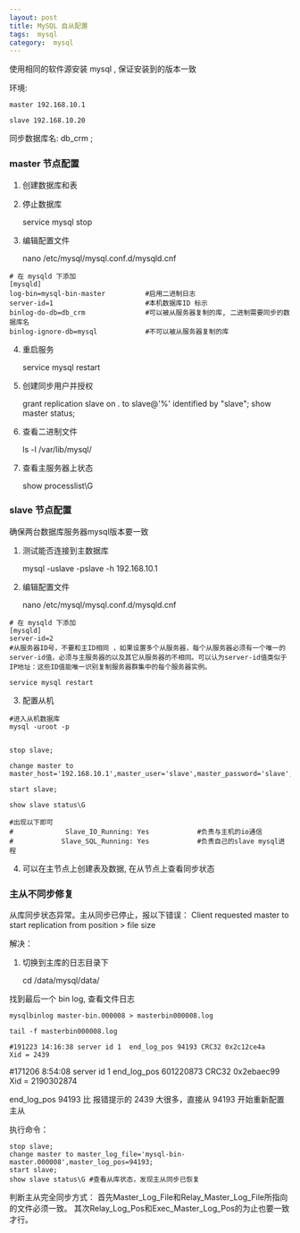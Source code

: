 ```yaml
---
layout: post
title: MySQL 自从配置
tags:  mysql
category:  mysql
---
```


使用相同的软件源安装 mysql , 保证安装到的版本一致

环境: 

    master 192.168.10.1

    slave 192.168.10.20

同步数据库名:  db_crm ;

### master 节点配置

1. 创建数据库和表

2. 停止数据库

    service mysql stop

3. 编辑配置文件

    nano /etc/mysql/mysql.conf.d/mysqld.cnf

```
# 在 mysqld 下添加
[mysqld]
log-bin=mysql-bin-master          #启用二进制日志
server-id=1                       #本机数据库ID 标示
binlog-do-db=db_crm               #可以被从服务器复制的库, 二进制需要同步的数据库名
binlog-ignore-db=mysql            #不可以被从服务器复制的库
```

4. 重启服务

    service mysql restart   

5. 创建同步用户并授权

    grant replication slave on *.* to slave@'%'  identified by "slave";
    show master status; 

6. 查看二进制文件
    
    ls -l /var/lib/mysql/

7. 查看主服务器上状态
    
    show processlist\G 

### slave 节点配置

确保两台数据库服务器mysql版本要一致

1. 测试能否连接到主数据库

    mysql -uslave -pslave -h 192.168.10.1

2. 编辑配置文件

    nano /etc/mysql/mysql.conf.d/mysqld.cnf

```
# 在 mysqld 下添加
[mysqld]
server-id=2 
#从服务器ID号，不要和主ID相同 ，如果设置多个从服务器，每个从服务器必须有一个唯一的server-id值，必须与主服务器的以及其它从服务器的不相同。可以认为server-id值类似于IP地址：这些ID值能唯一识别复制服务器群集中的每个服务器实例。
```

    service mysql restart   

3. 配置从机

```
#进入从机数据库
mysql -uroot -p


stop slave;

change master to master_host='192.168.10.1',master_user='slave',master_password='slave';

start slave;

show slave status\G

#出现以下即可
#             Slave_IO_Running: Yes            #负责与主机的io通信
#            Slave_SQL_Running: Yes            #负责自己的slave mysql进程
```

4. 可以在主节点上创建表及数据, 在从节点上查看同步状态


### 主从不同步修复

从库同步状态异常。主从同步已停止，报以下错误： Client requested master to start replication from position > file size

解决： 

1. 切换到主库的日志目录下

    cd /data/mysql/data/

找到最后一个 bin log, 查看文件日志
 
    mysqlbinlog master-bin.000008 > masterbin000008.log

    tail -f masterbin000008.log

    #191223 14:16:38 server id 1  end_log_pos 94193 CRC32 0x2c12ce4a    Xid = 2439

#171206  8:54:08 server id 1  end_log_pos 601220873 CRC32 0x2ebaec99    Xid = 2190302874

end_log_pos 94193 比 报错提示的 2439 大很多，直接从 94193 开始重新配置主从


执行命令：

```
stop slave;
change master to master_log_file='mysql-bin-master.000008',master_log_pos=94193;
start slave;
show slave status\G #查看从库状态，发现主从同步已恢复
```

判断主从完全同步方式：
首先Master_Log_File和Relay_Master_Log_File所指向的文件必须一致。
其次Relay_Log_Pos和Exec_Master_Log_Pos的为止也要一致才行。
